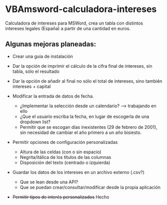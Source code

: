 # VBAmsword-calculadora-intereses
Calculadora de intereses para MSWord, crea un tabla con distintos intereses legales (España) a partir de una cantidad en euros.

## Algunas mejoras planeadas:
- Crear una guia de instalación
  
- Dar la opción de imprimir el cálculo de la cifra final de intereses, sin tabla, sólo el resultado
  
- Dar la opción de añadir al final no sólo el total de intereses, sino también intereses + capital

- Modificar la entrada de datos de fecha.
  - ¿Implementar la selección desde un calendario? --> trabajando en ello
  - ¿Que el usuario escriba la fecha, en lugar de escogerla de una dropdown list?
  - Permitir que se escogan días inexistentes (29 de febrero de 2001), sin necesidad de cambiar el año primero a un año bisiesto.

- Permitir opciones de configuración personalizadas
  - Altura de las celdas (con o sin espacio)
  - Negrita/itálica de los títulos de las columnas
  - Disposición del texto (centrado o izquierda)
 
- Guardar los datos de los intereses en un archivo externo (.csv?)
  - Que se lean desde una API?
  - Que se puedan crear/consultar/modificar desde la propia aplicación

- ~~Permitir tipos de interés personalizados~~ Hecho
